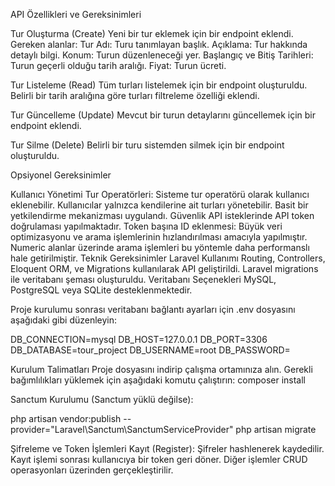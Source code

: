 API Özellikleri ve Gereksinimleri

Tur Oluşturma (Create)
Yeni bir tur eklemek için bir endpoint eklendi.
Gereken alanlar:
Tur Adı: Turu tanımlayan başlık.
Açıklama: Tur hakkında detaylı bilgi.
Konum: Turun düzenleneceği yer.
Başlangıç ve Bitiş Tarihleri: Turun geçerli olduğu tarih aralığı.
Fiyat: Turun ücreti.

Tur Listeleme (Read)
Tüm turları listelemek için bir endpoint oluşturuldu.
Belirli bir tarih aralığına göre turları filtreleme özelliği eklendi.

Tur Güncelleme (Update)
Mevcut bir turun detaylarını güncellemek için bir endpoint eklendi.

Tur Silme (Delete)
Belirli bir turu sistemden silmek için bir endpoint oluşturuldu.

Opsiyonel Gereksinimler

Kullanıcı Yönetimi
Tur Operatörleri: Sisteme tur operatörü olarak kullanıcı eklenebilir.
Kullanıcılar yalnızca kendilerine ait turları yönetebilir.
Basit bir yetkilendirme mekanizması uygulandı.
Güvenlik
API isteklerinde API token doğrulaması yapılmaktadır.
Token başına ID eklenmesi:
Büyük veri optimizasyonu ve arama işlemlerinin hızlandırılması amacıyla yapılmıştır.
Numeric alanlar üzerinde arama işlemleri bu yöntemle daha performanslı hale getirilmiştir.
Teknik Gereksinimler
Laravel Kullanımı
Routing, Controllers, Eloquent ORM, ve Migrations kullanılarak API geliştirildi.
Laravel migrations ile veritabanı şeması oluşturuldu.
Veritabanı Seçenekleri
MySQL, PostgreSQL veya SQLite desteklenmektedir.

Proje kurulumu sonrası veritabanı bağlantı ayarları için .env dosyasını aşağıdaki gibi düzenleyin:

DB_CONNECTION=mysql
DB_HOST=127.0.0.1
DB_PORT=3306
DB_DATABASE=tour_project
DB_USERNAME=root
DB_PASSWORD=

Kurulum Talimatları
Proje dosyasını indirip çalışma ortamınıza alın.
Gerekli bağımlılıkları yüklemek için aşağıdaki komutu çalıştırın:
composer install

Sanctum Kurulumu (Sanctum yüklü değilse):

php artisan vendor:publish --provider="Laravel\Sanctum\SanctumServiceProvider"
php artisan migrate

Şifreleme ve Token İşlemleri
Kayıt (Register):
Şifreler hashlenerek kaydedilir.
Kayıt işlemi sonrası kullanıcıya bir token geri döner.
Diğer işlemler CRUD operasyonları üzerinden gerçekleştirilir.
